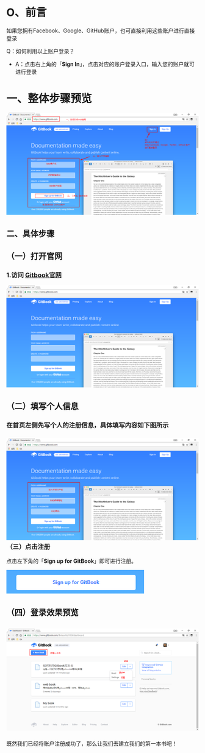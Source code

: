 # O、前言

如果您拥有Facebook、Google、GitHub账户，也可直接利用这些账户进行直接登录

Q：如何利用以上账户登录？

* A：点击右上角的「**Sign In**」，点击对应的账户登录入口，输入您的账户就可进行登录

# 一、整体步骤预览

![](/assets/all.png)

## 二、具体步骤

## （一）打开官网

### 1.访问 [Gitbook官网](https://www.gitbook.com/)

![](/assets/import.png)

## （二）填写个人信息

### 在首页左侧先写个人的注册信息，具体填写内容如下图所示

### ![](/assets/i1.png)（三）点击注册

点击左下角的「**Sign up for GitBook**」即可进行注册。

![](/assets/UP.png)

## （四）登录效果预览

## ![](/assets/impor.png)

既然我们已经将账户注册成功了，那么让我们去建立我们的第一本书吧！

